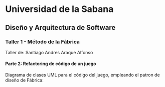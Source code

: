 # Universidad de la Sabana
## Diseño y Arquitectura de Software
### Taller 1 - Método de la Fábrica
Taller de: Santiago Andres Araque Alfonso
#### Parte 2: Refactoring de código de un juego
Diagrama de clases UML para el código del juego, empleando el patron de diseño de Fábrica:

